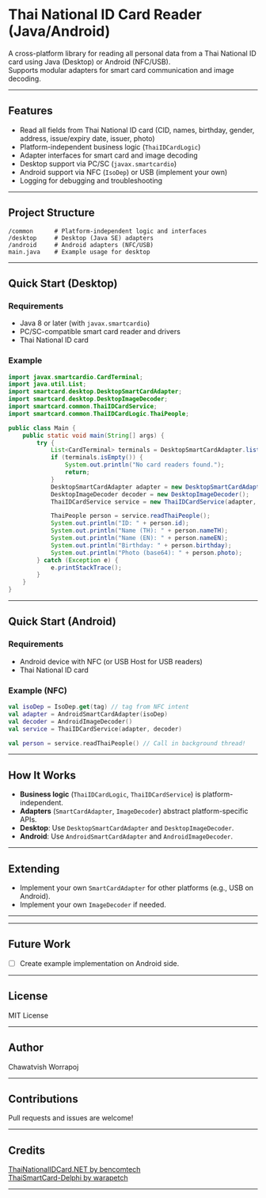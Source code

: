 # Thai National ID Card Reader (Java/Android)

A cross-platform library for reading all personal data from a Thai National ID card using Java (Desktop) or Android (NFC/USB).  
Supports modular adapters for smart card communication and image decoding.

---

## Features

- Read all fields from Thai National ID card (CID, names, birthday, gender, address, issue/expiry date, issuer, photo)
- Platform-independent business logic (`ThaiIDCardLogic`)
- Adapter interfaces for smart card and image decoding
- Desktop support via PC/SC (`javax.smartcardio`)
- Android support via NFC (`IsoDep`) or USB (implement your own)
- Logging for debugging and troubleshooting

---

## Project Structure

```
/common      # Platform-independent logic and interfaces
/desktop     # Desktop (Java SE) adapters
/android     # Android adapters (NFC/USB)
main.java    # Example usage for desktop
```

---

## Quick Start (Desktop)

### Requirements

- Java 8 or later (with `javax.smartcardio`)
- PC/SC-compatible smart card reader and drivers
- Thai National ID card

### Example

```java
import javax.smartcardio.CardTerminal;
import java.util.List;
import smartcard.desktop.DesktopSmartCardAdapter;
import smartcard.desktop.DesktopImageDecoder;
import smartcard.common.ThaiIDCardService;
import smartcard.common.ThaiIDCardLogic.ThaiPeople;

public class Main {
    public static void main(String[] args) {
        try {
            List<CardTerminal> terminals = DesktopSmartCardAdapter.listTerminals();
            if (terminals.isEmpty()) {
                System.out.println("No card readers found.");
                return;
            }
            DesktopSmartCardAdapter adapter = new DesktopSmartCardAdapter(terminals.get(0));
            DesktopImageDecoder decoder = new DesktopImageDecoder();
            ThaiIDCardService service = new ThaiIDCardService(adapter, decoder);

            ThaiPeople person = service.readThaiPeople();
            System.out.println("ID: " + person.id);
            System.out.println("Name (TH): " + person.nameTH);
            System.out.println("Name (EN): " + person.nameEN);
            System.out.println("Birthday: " + person.birthday);
            System.out.println("Photo (base64): " + person.photo);
        } catch (Exception e) {
            e.printStackTrace();
        }
    }
}
```

---

## Quick Start (Android)

### Requirements

- Android device with NFC (or USB Host for USB readers)
- Thai National ID card

### Example (NFC)

```kotlin
val isoDep = IsoDep.get(tag) // tag from NFC intent
val adapter = AndroidSmartCardAdapter(isoDep)
val decoder = AndroidImageDecoder()
val service = ThaiIDCardService(adapter, decoder)

val person = service.readThaiPeople() // Call in background thread!
```

---

## How It Works

- **Business logic** (`ThaiIDCardLogic`, `ThaiIDCardService`) is platform-independent.
- **Adapters** (`SmartCardAdapter`, `ImageDecoder`) abstract platform-specific APIs.
- **Desktop**: Use `DesktopSmartCardAdapter` and `DesktopImageDecoder`.
- **Android**: Use `AndroidSmartCardAdapter` and `AndroidImageDecoder`.

---

## Extending

- Implement your own `SmartCardAdapter` for other platforms (e.g., USB on Android).
- Implement your own `ImageDecoder` if needed.

---

---

## Future Work

- [ ] Create example implementation on Android side.

---

## License

MIT License

---

## Author

Chawatvish Worrapoj

---

## Contributions

Pull requests and issues are welcome!

---

## Credits

[ThaiNationalIDCard.NET by bencomtech](https://github.com/bencomtech/ThaiNationalIDCard.NET?tab=readme-ov-file)  
[ThaiSmartCard-Delphi by warapetch](https://github.com/warapetch/ThaiSmartCard-Delphi)

---
